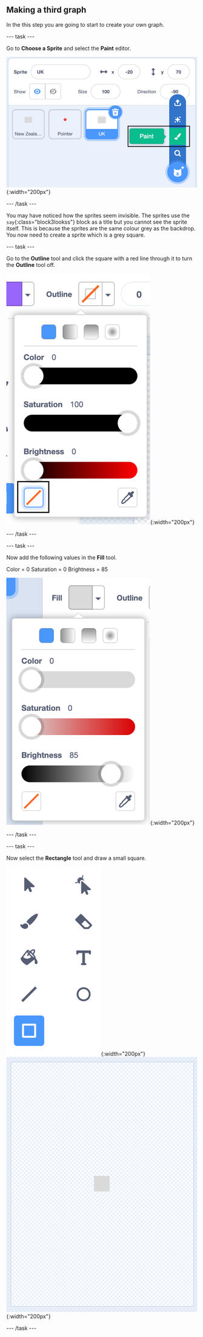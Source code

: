 ## Making a third graph

In the this step you are going to start to create your own graph. 

--- task ---

Go to **Choose a Sprite** and select the **Paint** editor.

![Image showing sprite paint tool](images/electricity-paint-editor.png){:width="200px"}

--- /task ---

You may have noticed how the sprites seem invisible. The sprites use the `say`{:class="block3lookss"} block as a title but you cannot see the sprite itself. This is because the sprites are the same colour grey as the backdrop. You now need to create a sprite which is a grey square.

--- task ---

Go to the **Outline** tool and click the square with a red line through it to turn the **Outline** tool off.

![Image showing outline off](images/electricity-paint-editor-outline-off.png){:width="200px"}

--- /task ---

--- task ---

Now add the following values in the **Fill** tool.

Color = 0
Saturation = 0
Brightness = 85

![Image showing grey square values](images/electricity-paint-editor-grey-square.png){:width="200px"}

--- /task ---

--- task ---

Now select the **Rectangle** tool and draw a small square.

![Image showing rectanble took](images/electricity-paint-editor-rectangle-tool.png){:width="200px"}
![Image showing grey rectanble](images/electricity-paint-editor-grey-rectangle.png){:width="200px"}


--- /task ---

